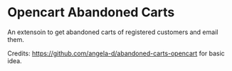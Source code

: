 ﻿# Opencart Abandoned Carts
An extensoin to get abandoned carts of registered customers and email them. 

Credits: https://github.com/angela-d/abandoned-carts-opencart for basic idea.
